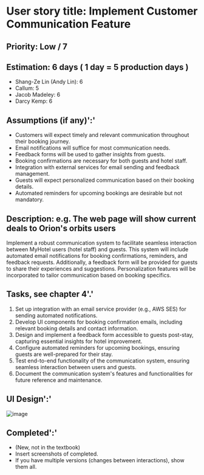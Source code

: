 # User story title: Implement Customer Communication Feature

## Priority: Low / 7

## Estimation: 6 days ( 1 day = 5 production days  )

- Shang-Ze Lin (Andy Lin): 6
- Callum: 5
- Jacob Madeley: 6
- Darcy Kemp: 6

## Assumptions (if any)':'

- Customers will expect timely and relevant communication throughout their booking journey.
- Email notifications will suffice for most communication needs.
- Feedback forms will be used to gather insights from guests.
- Booking confirmations are necessary for both guests and hotel staff.
- Integration with external services for email sending and feedback management.
- Guests will expect personalized communication based on their booking details.
- Automated reminders for upcoming bookings are desirable but not mandatory.

## Description: e.g. The web page will show current deals to Orion's orbits users

Implement a robust communication system to facilitate seamless interaction between MyHotel users (hotel staff) and guests. This system will include automated email notifications for booking confirmations, reminders, and feedback requests. Additionally, a feedback form will be provided for guests to share their experiences and suggestions. Personalization features will be incorporated to tailor communication based on booking specifics.

## Tasks, see chapter 4'.'

1. Set up integration with an email service provider (e.g., AWS SES) for sending automated notifications.
2. Develop UI components for booking confirmation emails, including relevant booking details and contact information.
3. Design and implement a feedback form accessible to guests post-stay, capturing essential insights for hotel improvement.
4. Configure automated reminders for upcoming bookings, ensuring guests are well-prepared for their stay.
5. Test end-to-end functionality of the communication system, ensuring seamless interaction between users and guests.
6. Document the communication system's features and functionalities for future reference and maintenance.

## UI Design':'

![image](https://github.com/JacobMadeley/cp3407-project-v2024/assets/110138379/ec6d1118-1967-4b7e-9fde-37c1dd949669)

## Completed':'

- (New, not in the textbook)
- Insert screenshots of completed.
- If you have multiple versions (changes between interactions), show them all.

